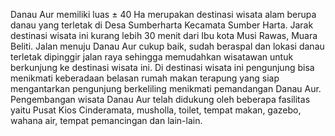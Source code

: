 Danau Aur memiliki luas ± 40 Ha merupakan destinasi wisata alam berupa danau yang terletak di Desa Sumberharta Kecamata Sumber Harta. Jarak destinasi wisata ini kurang lebih 30 menit dari Ibu kota Musi Rawas, Muara Beliti. Jalan menuju Danau Aur cukup baik, sudah beraspal dan lokasi danau terletak dipinggir jalan raya sehingga memudahkan wisatawan untuk berkunjung ke destinasi wisata ini. Di destinasi wisata ini pengunjung bisa menikmati keberadaan belasan rumah makan terapung yang siap mengantarkan pengunjung berkeliling menikmati pemandangan Danau Aur. Pengembangan wisata Danau Aur telah didukung oleh beberapa fasilitas yaitu Pusat Kios Cinderamata, musholla, toilet, tempat makan, gazebo, wahana air, tempat pemancingan dan lain-lain.
